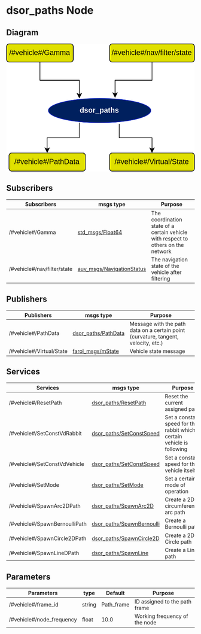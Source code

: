 # dsor_paths Node

## Diagram
![dsor\_paths Diagram](img/dsor_paths.png)

## Subscribers
| Subscribers      | msgs type                                                                     | Purpose                                                                           |
| -----------      | --------------                                                                | ---------                                                                         |
| /#vehicle#/Gamma | [std\_msgs/Float64](http://docs.ros.org/en/api/std_msgs/html/msg/Float64.html) | The coordination state of a certain vehicle with respect to others on the network |
| /#vehicle#/nav/filter/state | [auv\_msgs/NavigationStatus](https://github.com/oceansystemslab/auv_msgs) | The navigation state of the vehicle after filtering                         |

## Publishers
| Publishers               | msgs type                                                                        | Purpose                                                                            |
| -----------              | --------------                                                                   | ---------                                                                          |
| /#vehicle#/PathData      | [dsor\_paths/PathData](PathData.md)                                               | Message with the path data on a certain point (curvature, tangent, velocity, etc.) |
| /#vehicle#/Virtual/State | [farol\_msgs/mState](https://dsor-isr.github.io/farol/farol-ros-messages/mState/) | Vehicle state message                                                              |

## Services
| Services                      | msgs type                                      | Purpose                                                                  |
| -----------                   | --------------                                 | ---------                                                                |
| /#vehicle#/ResetPath          | [dsor\_paths/ResetPath](ResetPath.md)           | Reset the current assigned path                                          |
| /#vehicle#/SetConstVdRabbit   | [dsor\_paths/SetConstSpeed](SetConstSpeed.md)   | Set a constant speed for the rabbit which a certain vehicle is following |
| /#vehicle#/SetConstVdVehicle  | [dsor\_paths/SetConstSpeed](SetConstSpeed.md)   | Set a constant speed for the vehicle itself                              |
| /#vehicle#/SetMode            | [dsor\_paths/SetMode](SetMode.md)               | Set a certain mode of operation                                          |
| /#vehicle#/SpawnArc2DPath     | [dsor\_paths/SpawnArc2D](SpawnArc2D.md)         | Create a 2D circumference arc path                                       |
| /#vehicle#/SpawnBernoulliPath | [dsor\_paths/SpawnBernoulli](SpawnBernoulli.md) | Create a Bernoulli path                                                  |
| /#vehicle#/SpawnCircle2DPath  | [dsor\_paths/SpawnCircle2D](SpawnCircle2D.md)   | Create a 2D Circle path                                                  |
| /#vehicle#/SpawnLineDPath     | [dsor\_paths/SpawnLine](SpawnLine.md)           | Create a Line path                                                       |

## Parameters
| Parameters                    | type   | Default     | Purpose    |
| -----------                   | ----   | ----------  | ---------                                                                |
| /#vehicle#/frame\_id           | string | Path\_frame  | ID assigned to the path frame |
| /#vehicle#/node\_frequency     | float  | 10.0        | Working frequency of the node |
